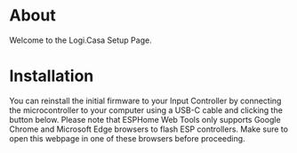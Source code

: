 # About

Welcome to the Logi.Casa Setup Page.

# Installation

You can reinstall the initial firmware to your Input Controller by connecting the microcontroller to your computer using a USB-C cable and clicking the button below.
Please note that ESPHome Web Tools only supports Google Chrome and Microsoft Edge browsers to flash ESP controllers. Make sure to open this webpage in one of these browsers before proceeding.

<esp-web-install-button manifest="./manifest.json"></esp-web-install-button>

<script type="module" src="https://unpkg.com/esp-web-tools@9.1.0/dist/web/install-button.js?module"></script>
